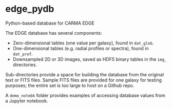 # edge_pydb
Python-based database for CARMA EDGE

The EDGE database has several components:
* Zero-dimensional tables (one value per galaxy), found in `dat_glob`.
* One-dimensional tables (e.g. radial profiles or spectra), found in `dat_prof`.
* Downsampled 2D or 3D images, saved as HDF5 binary tables in the `img_` directories.

Sub-directories provide a space for building the database from the original text or FITS files.  Sample FITS files are provided for one galaxy for testing purposes; the entire set is too large to host on a Github repo.

A `demo_notebk` folder provides examples of accessing database values from a Jupyter notebook.
